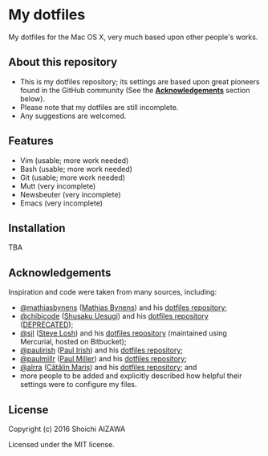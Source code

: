 My dotfiles
===========

My dotfiles for the Mac OS X, very much based upon other people's works.

About this repository
---------------------

- This is my dotfiles repository; its settings are based upon great pioneers found in the GitHub community (See the [**Acknowledgements**](https://github.com/shoichiaizawa/dotfiles#acknowledgements) section below).
- Please note that my dotfiles are still incomplete.
- Any suggestions are welcomed.

Features
--------

- Vim (usable; more work needed)
- Bash (usable; more work needed)
- Git (usable; more work needed)
- Mutt (very incomplete)
- Newsbeuter (very incomplete)
- Emacs (very incomplete)

Installation
------------

TBA

Acknowledgements
----------------

Inspiration and code were taken from many sources, including:

- [@mathiasbynens](https://github.com/mathiasbynens) ([Mathias Bynens](https://mathiasbynens.be/)) and his [dotfiles repository](https://github.com/mathiasbynens/dotfiles/);
- [@chibicode](https://github.com/chibicode) ([Shusaku Uesugi](http://chibicode.com/)) and his [dotfiles repository](https://github.com/chibicode/dotfiles) ([DEPRECATED](http://chibicode.com/vimrc/));
- [@sjl](https://github.com/sjl) ([Steve Losh](http://stevelosh.com/)) and his [dotfiles repository](https://bitbucket.org/sjl/dotfiles/src) (maintained using Mercurial, hosted on Bitbucket);
- [@paulirish](https://github.com/paulirish) ([Paul Irish](http://www.paulirish.com/)) and his [dotfiles repository](https://github.com/paulirish/dotfiles);
- [@paulmillr](https://github.com/paulmillr) ([Paul Miller](http://paulmillr.com/)) and his [dotfiles repository](https://github.com/paulmillr/dotfiles);
- [@alrra](https://github.com/alrra) ([Cătălin Mariș](https://twitter.com/alrra)) and his [dotfiles repository](https://github.com/alrra/dotfiles); and
- more people to be added and explicitly described how helpful their settings were to configure my files.

License
-------

Copyright (c) 2016 Shoichi AIZAWA

Licensed under the MIT license.
